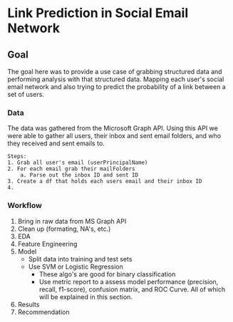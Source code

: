 # Link Prediction in Social Email Network
## Goal
The goal here was to provide a use case of grabbing structured data and performing analysis with that structured data. Mapping each user's social email network and also trying to predict the probability of a link between a set of users.

### Data
The data was gathered from the Microsoft Graph API. Using this API we were able to gather all users, their inbox and sent email folders, and who they received and sent emails to.

    Steps:
    1. Grab all user's email (userPrincipalName)
    2. For each email grab their mailFolders
        a. Parse out the inbox ID and sent ID
    3. Create a df that holds each users email and their inbox ID
    4. 

### Workflow
1. Bring in raw data from MS Graph API
2. Clean up (formating, NA's, etc.)
3. EDA
4. Feature Engineering
5. Model
    - Split data into training and test sets
    - Use SVM or Logistic Regression 
        - These algo's are good for binary classification
        - Use metric report to a assess model performance (precision, recall, f1-score), confusion matrix, and ROC Curve. All of which will be explained in this section.
6. Results
7. Recommendation
